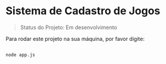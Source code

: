 <h1>Sistema de Cadastro de Jogos</h1>

> Status do Projeto: Em desenvolvimento

Para rodar este projeto na sua máquina, por favor digite:

```

node app.js

```
